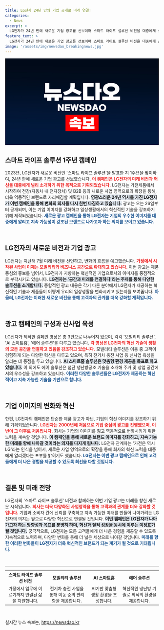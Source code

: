 ```yaml
---
title: LG전자 24년 만의 기업 공개로 미래 연결!
categories:
  - News
excerpt: >
  LG전자가 24년 만에 새로운 기업 광고를 선보이며 스마트 라이프 설루션 비전을 대중에게 소개합니다. 가전 넘어 모빌리티와 B2B 시장으로 사업 확장을 선언하며 혁신적인 변화를 알리는 이번 캠페인은 LG전자의 젊고 역동적인 이미지 구축을 목표로 합니다.
feature_text: >
  LG전자가 24년 만에 새로운 기업 광고를 선보이며 스마트 라이프 설루션 비전을 대중에게 소개합니다. 가전 넘어 모빌리티와 B2B 시장으로 사업 확장을 선언하며 혁신적인 변화를 알리는 이번 캠페인은 LG전자의 젊고 역동적인 이미지 구축을 목표로 합니다.
image: '/assets/img/newsdao_breakingnews.jpg'
---
```


<p><img src="/assets/img/newsdao_breakingnews.jpg" alt="flaretime 속보" /></p>

<h2 data-ke-size="size26">스마트 라이프 솔루션 1주년 캠페인</h2>

<p data-ke-size="size16">2023년, LG전자가 새로운 비전인  '스마트 라이프 솔루션'을 발표한 지 1주년을 맞이하여, 24년 만에 새로운 기업 광고를 선보였습니다. <b><span style="color: #ee2323;">이 캠페인은 LG전자의 미래 비전과 혁신을 대중에게 널리 소개하기 위한 목적으로 기획되었습니다.</span></b> LG전자는 가전제품에서 시작하여 전장(자동차 내 전자장치) 및 B2B 등의 새로운 사업 영역으로의 확장을 통해, 더욱 역동적인 브랜드로 자리매김할 계획입니다. <b><span style="background-color: #21538527;">영광스러운 24년 역사를 가진 LG전자가 이번 캠페인을 통해 변화의 의지를 다시 한번 다짐하고 있습니다.</span></b> 광고는 오는 26일부터 공개되며, 이는 기업 이미지를 강화하고 일상생활에서의 혁신적인 기술을 강조하기 위해 제작되었습니다. <b><span style="color: #1a5490;">새로운 광고 캠페인을 통해 LG전자는 기업의 우수한 이미지를 대중에게 알리고 지속 가능성이 강조된 브랜드로 나가고자 하는 의지를 보이고 있습니다.</span></b></p>

<p data-ke-size="size16">&nbsp;</p>

<h2 data-ke-size="size26">LG전자의 새로운 비전과 기업 광고</h2>

<p data-ke-size="size16">LG전자는 지난해 7월 미래 비전을 선언하고, 변화의 흐름을 예고했습니다. <b><span style="color: #ee2323;">가정에서 시작된 사업이 이제는 모빌리티와 비즈니스 공간으로 확대되고 있습니다.</span></b> 이번 광고는 제품 중심의 홍보를 넘어서, LG전자가 지향하는 혁신적인 기업으로서의 이미지를 중점적으로 부각시키고 있습니다. <b><span style="background-color: #21538527;">LG전자는 '공간과 미래를 연결하다'라는 주제를 통해 다양한 솔루션을 소개합니다.</span></b> 종합적인 광고 내용은 각기 다른 분야에서 LG전자가 제공하는 혁신적인 기술과 제품들이 어떻게 우리의 일상생활을 변화시키고 있는지를 보여줍니다. <b><span style="color: #1a5490;">아울러, LG전자는 이러한 새로운 비전을 통해 고객과의 관계를 더욱 강화할 계획입니다.</span></b></p>

<p data-ke-size="size16">&nbsp;</p>

<h2 data-ke-size="size26">광고 캠페인의 구성과 신사업 육성</h2>

<p data-ke-size="size16">LG전자가 제작한 캠페인 영상은 총 3편으로 나누어져 있으며, 각각 '모빌리티 솔루션', 'AI 스마트홈', '에어 솔루션'을 다루고 있습니다. <b><span style="color: #ee2323;">각 영상은 LG전자의 혁신 기술이 생활의 모든 공간을 연결하고 있음을 강조하고 있습니다.</span></b> 모빌리티 솔루션은 이동 중 고객이 경험하게 되는 다양한 혁신을 다루고 있으며, 특히 전기차 충전 사업 등 신사업 육성을 알리는 데 중점을 두고 있습니다. <b><span style="background-color: #21538527;">AI 스마트홈 솔루션은 맞춤형 환경 제공을 목표로 하고 있습니다.</span></b> 이 외에도 에어 솔루션은 첨단 냉난방공조 기술을 소개해 주거 및 상업 공간에서의 우수성을 강조하고 있습니다. <b><span style="color: #1a5490;">이러한 다양한 솔루션들은 LG전자가 제공하는 혁신적이고 지속 가능한 기술을 기반으로 합니다.</span></b></p>

<p data-ke-size="size16">&nbsp;</p>

<h2 data-ke-size="size26">기업 이미지의 변화와 혁신</h2>

<p data-ke-size="size16">한편, LG전자의 캠페인은 단순한 제품 광고가 아닌, 기업의 혁신 이미지를 강조하기 위해 기획되었습니다. <b><span style="color: #ee2323;">LG전자는 2000년에 처음으로 기업 중심의 광고를 진행했으며, 이번이 그 이후로 처음입니다.</span></b> 회사는 기업의 이미지를 젊고 역동적으로 변화시키기 위한 노력을 계속할 것입니다. <b><span style="background-color: #21538527;">이 캠페인을 통해 새로운 브랜드 이미지를 강화하고, 지속 가능한 미래를 향해 나아갈 것이라는 의지를 다지게 됩니다.</span></b> LG전자 관계자는 '가전은 역시 LG'라는 인식을 넘어서, 새로운 사업 영역으로의 확장을 통해 회사의 혁신 노력을 대중에게 알리겠다는 포부를 밝히기도 했습니다. <b><span style="color: #1a5490;">LG전자는 이번 광고 캠페인으로 인해 고객들에게 더 나은 경험을 제공할 수 있도록 최선을 다할 것입니다.</span></b></p>

<p data-ke-size="size16">&nbsp;</p>

<h2 data-ke-size="size26">결론 및 미래 전망</h2>

<p data-ke-size="size16">LG전자의 '스마트 라이프 솔루션' 비전과 함께하는 이번 기업 광고는 미래를 향한 새로운 시작입니다. <b><span style="color: #ee2323;">회사는 더욱 다양화된 사업영역을 통해 고객과의 관계를 더욱 강화할 것입니다.</span></b> 기업과 소비자 간에 신뢰를 구축하고 지속 가능한 미래를 만들어 나아가려는 LG전자의 의지는 앞으로 다양한 혁신으로 연결될 것입니다. <b><span style="background-color: #21538527;">이번 캠페인은 LG전자가 나아가고자 하는 방향성과 목표를 분명히 하며, 혁신과 질적 성장을 동시에 이루는 이정표가 될 것입니다.</span></b> 궁극적으로, LG전자는 모든 고객들에게 더 나은 경험을 제공할 수 있도록 지속적으로 노력하며, 다양한 변화를 통해 더 넓은 세상으로 나아갈 것입니다. <b><span style="color: #1a5490;">미래를 향한 이러한 변화들이 LG전자가 더욱 혁신적인 브랜드가 되는 계기가 될 것으로 기대됩니다.</span></b></p>

<p data-ke-size="size16">&nbsp;</p>

<hr>

<table style="width: 100%; border-collapse: collapse;">
    <tr>
        <td style="text-align: center; height: 17px;"><b>스마트 라이프 솔루션 비전</b></td>
        <td style="text-align: center; height: 17px;"><b>모빌리티 솔루션</b></td>
        <td style="text-align: center; height: 17px;"><b>AI 스마트홈</b></td>
        <td style="text-align: center; height: 17px;"><b>에어 솔루션</b></td>
    </tr>
    <tr>
        <td style="text-align: center; height: 17px;">가정에서 업무에 이르기까지 연결된 삶을 지원합니다.</td>
        <td style="text-align: center; height: 17px;">전기차 충전 사업을 통해 이동 중의 편리함을 제공합니다.</td>
        <td style="text-align: center; height: 17px;">AI기반 맞춤형 생활 환경을 조성합니다.</td>
        <td style="text-align: center; height: 17px;">혁신적인 냉난방 기술로 최적의 환경을 제공합니다.</td>
    </tr>
</table>

<p data-ke-size="size16">&nbsp;</p>
실시간 뉴스 속보는, <a href="https://newsdao.kr" rel="dofollow">https://newsdao.kr</a>


